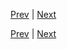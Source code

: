 [Prev](https://github.com/Ubugeeei/chibivue/blob/main/books/japanese/520_bscdefine_emits.md) | [Next](https://github.com/Ubugeeei/chibivue/blob/main/books/japanese/999_brs___wip___reactive_flags.md)



[Prev](https://github.com/Ubugeeei/chibivue/blob/main/books/japanese/520_bscdefine_emits.md) | [Next](https://github.com/Ubugeeei/chibivue/blob/main/books/japanese/999_brs___wip___reactive_flags.md)
